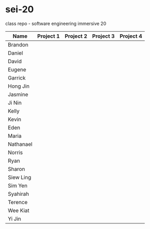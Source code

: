 # sei-20
class repo - software engineering immersive 20

|Name | Project 1 | Project 2 | Project 3 | Project 4 |
| --- | --------- | --------- | --------- | --------- |
|Brandon| | | | |
|Daniel| | | | |
|David| | | | |
|Eugene| | | | |
|Garrick| | | | |
|Hong Jin| | | | |
|Jasmine| | | | |
|Ji Nin| | | | |
|Kelly| | | | |
|Kevin| | | | |
|Eden| | | | |
|Maria| | | | |
|Nathanael| | | | |
|Norris| | | | |
|Ryan| | | | |
|Sharon| | | | |
|Siew Ling| | | | |
|Sim Yen| | | | |
|Syahirah| | | | |
|Terence| | | | |
|Wee Kiat| | | | |
|Yi Jin| | | | |

